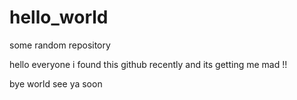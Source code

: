 # hello_world
some random repository

hello everyone
i found this github recently and its getting me mad !!

bye world 
see ya soon
